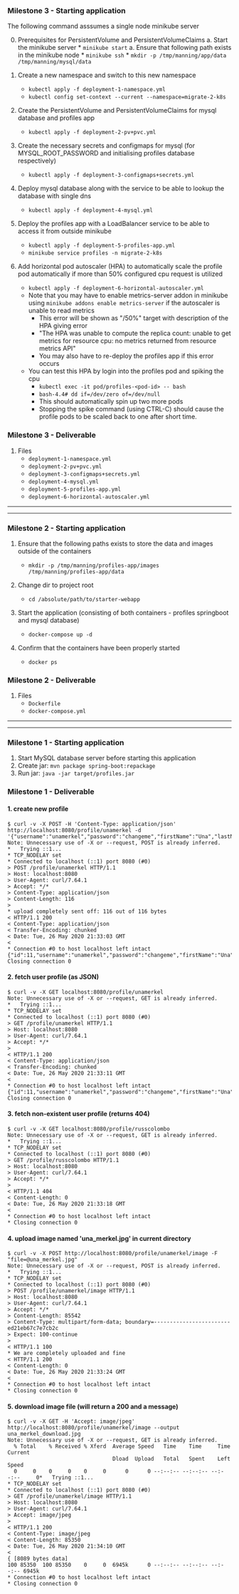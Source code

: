 ### Milestone 3 - Starting application
The following command asssumes a single node minikube server

0. Prerequisites for PersistentVolume and PersistentVolumeClaims
    a. Start the minikube server
        * `minikube start`
    a. Ensure that following path exists in the minikube node
        * `minikube ssh`
        * `mkdir -p /tmp/manning/app/data /tmp/manning/mysql/data`

1. Create a new namespace and switch to this new namespace
    * `kubectl apply -f deployment-1-namespace.yml`
    * `kubectl config set-context --current --namespace=migrate-2-k8s`
            
2. Create the PersistentVolume and PersistentVolumeClaims for mysql database and profiles app
    * `kubectl apply -f deployment-2-pv+pvc.yml`
    
3. Create the necessary secrets and configmaps for mysql (for MYSQL_ROOT_PASSWORD and initialising profiles database respectively)
    * `kubectl apply -f deployment-3-configmaps+secrets.yml`
    
4. Deploy mysql database along with the service to be able to lookup the database with single dns   
    * `kubectl apply -f deployment-4-mysql.yml`

5. Deploy the profiles app with a LoadBalancer service to be able to access it from outside minikube
    * `kubectl apply -f deployment-5-profiles-app.yml`
    * `minikube service profiles -n migrate-2-k8s`

5. Add horizontal pod autoscaler (HPA) to automatically scale the profile pod automatically if more than 50% configured cpu request is utilized
    * `kubectl apply -f deployment-6-horizontal-autoscaler.yml`
    * Note that you may have to enable metrics-server addon in minikube using `minikube addons enable metrics-server` if the autoscaler is unable to read metrics
        * This error will be shown as "<unknown>/50%" target with description of the HPA giving error 
        * "The HPA was unable to compute the replica count: unable to get metrics for resource cpu: no metrics returned from resource metrics API"
        * You may also have to re-deploy the profiles app if this error occurs 
    * You can test this HPA by login into the profiles pod and spiking the cpu
        * `kubectl exec -it pod/profiles-<pod-id> -- bash`
        * `bash-4.4# dd if=/dev/zero of=/dev/null`  
        * This should automatically spin up two more pods
        * Stopping the spike command (using CTRL-C) should cause the profile pods to be scaled back to one after short time. 


### Milestone 3 - Deliverable

1. Files
    * `deployment-1-namespace.yml`
    * `deployment-2-pv+pvc.yml`
    * `deployment-3-configmaps+secrets.yml`
    * `deployment-4-mysql.yml`
    * `deployment-5-profiles-app.yml` 
    * `deployment-6-horizontal-autoscaler.yml`
    
-----------------------------------------------------
-----------------------------------------------------


### Milestone 2 - Starting application

1. Ensure that the following paths exists to store the data and images outside of the containers
    * `mkdir -p /tmp/manning/profiles-app/images /tmp/manning/profiles-app/data`
    
1. Change dir to project root
    * `cd /absolute/path/to/starter-webapp`
    
2. Start the application (consisting of both containers - profiles springboot and mysql database)    
    * `docker-compose up -d`

3. Confirm that the containers have been properly started
    * `docker ps`

### Milestone 2 - Deliverable

1. Files
    * `Dockerfile`
    * `docker-compose.yml` 
    
-----------------------------------------------------
-----------------------------------------------------

### Milestone 1 - Starting application

1. Start MySQL database server before starting this application
2. Create jar: `mvn package spring-boot:repackage`
3. Run jar: `java -jar target/profiles.jar`


### Milestone 1 - Deliverable
#### 1. create new profile
```
$ curl -v -X POST -H 'Content-Type: application/json' http://localhost:8080/profile/unamerkel -d '{"username":"unamerkel","password":"changeme","firstName":"Una","lastName":"Merkel","email":"unamerkel@example.com"}'
Note: Unnecessary use of -X or --request, POST is already inferred.
*   Trying ::1...
* TCP_NODELAY set
* Connected to localhost (::1) port 8080 (#0)
> POST /profile/unamerkel HTTP/1.1
> Host: localhost:8080
> User-Agent: curl/7.64.1
> Accept: */*
> Content-Type: application/json
> Content-Length: 116
>
* upload completely sent off: 116 out of 116 bytes
< HTTP/1.1 200
< Content-Type: application/json
< Transfer-Encoding: chunked
< Date: Tue, 26 May 2020 21:33:03 GMT
<
* Connection #0 to host localhost left intact
{"id":11,"username":"unamerkel","password":"changeme","firstName":"Una","lastName":"Merkel","email":"unamerkel@example.com","imageFileName":null,"imageFileContentType":null}* Closing connection 0
```

#### 2. fetch user profile (as JSON)
```
$ curl -v -X GET localhost:8080/profile/unamerkel
Note: Unnecessary use of -X or --request, GET is already inferred.
*   Trying ::1...
* TCP_NODELAY set
* Connected to localhost (::1) port 8080 (#0)
> GET /profile/unamerkel HTTP/1.1
> Host: localhost:8080
> User-Agent: curl/7.64.1
> Accept: */*
>
< HTTP/1.1 200
< Content-Type: application/json
< Transfer-Encoding: chunked
< Date: Tue, 26 May 2020 21:33:11 GMT
<
* Connection #0 to host localhost left intact
{"id":11,"username":"unamerkel","password":"changeme","firstName":"Una","lastName":"Merkel","email":"unamerkel@example.com","imageFileName":null,"imageFileContentType":null}* Closing connection 0
```


#### 3. fetch non-existent user profile (returns 404) 
```
$ curl -v -X GET localhost:8080/profile/russcolombo
Note: Unnecessary use of -X or --request, GET is already inferred.
*   Trying ::1...
* TCP_NODELAY set
* Connected to localhost (::1) port 8080 (#0)
> GET /profile/russcolombo HTTP/1.1
> Host: localhost:8080
> User-Agent: curl/7.64.1
> Accept: */*
>
< HTTP/1.1 404
< Content-Length: 0
< Date: Tue, 26 May 2020 21:33:18 GMT
<
* Connection #0 to host localhost left intact
* Closing connection 0
```


#### 4. upload image named 'una_merkel.jpg' in current directory 
```
$ curl -v -X POST http://localhost:8080/profile/unamerkel/image -F "file=@una_merkel.jpg"
Note: Unnecessary use of -X or --request, POST is already inferred.
*   Trying ::1...
* TCP_NODELAY set
* Connected to localhost (::1) port 8080 (#0)
> POST /profile/unamerkel/image HTTP/1.1
> Host: localhost:8080
> User-Agent: curl/7.64.1
> Accept: */*
> Content-Length: 85542
> Content-Type: multipart/form-data; boundary=------------------------ed21eb67c7e7cb2c
> Expect: 100-continue
>
< HTTP/1.1 100
* We are completely uploaded and fine
< HTTP/1.1 200
< Content-Length: 0
< Date: Tue, 26 May 2020 21:33:24 GMT
<
* Connection #0 to host localhost left intact
* Closing connection 0
```

#### 5. download image file (will return a 200 and a message) 
```
$ curl -v -X GET -H 'Accept: image/jpeg' http://localhost:8080/profile/unamerkel/image --output una_merkel_download.jpg
Note: Unnecessary use of -X or --request, GET is already inferred.
  % Total    % Received % Xferd  Average Speed   Time    Time     Time  Current
                                 Dload  Upload   Total   Spent    Left  Speed
  0     0    0     0    0     0      0      0 --:--:-- --:--:-- --:--:--     0*   Trying ::1...
* TCP_NODELAY set
* Connected to localhost (::1) port 8080 (#0)
> GET /profile/unamerkel/image HTTP/1.1
> Host: localhost:8080
> User-Agent: curl/7.64.1
> Accept: image/jpeg
>
< HTTP/1.1 200
< Content-Type: image/jpeg
< Content-Length: 85350
< Date: Tue, 26 May 2020 21:34:10 GMT
<
{ [8089 bytes data]
100 85350  100 85350    0     0  6945k      0 --:--:-- --:--:-- --:--:-- 6945k
* Connection #0 to host localhost left intact
* Closing connection 0